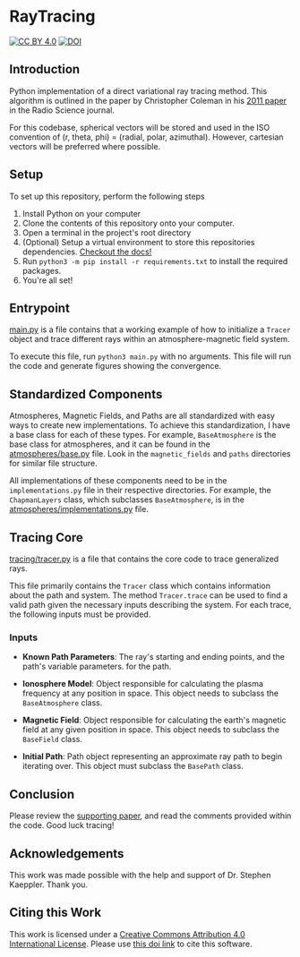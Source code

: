 # RayTracing

[![CC BY 4.0][cc-by-shield]][cc-by]
[![DOI](https://zenodo.org/badge/DOI/10.5281/zenodo.4734289.svg)](https://doi.org/10.5281/zenodo.4734289)



## Introduction

Python implementation of a direct variational ray tracing method. 
This algorithm is outlined in 
the paper by Christopher Coleman in his 
[2011 paper](https://doi.org/10.1029/2011RS004748)
in the Radio Science journal.

For this codebase, spherical vectors
will be stored and used in the ISO convention of 
(r, theta, phi) = (radial, polar, azimuthal). 
However, cartesian vectors will be preferred where 
possible.

## Setup

To set up this repository, perform the following steps
  1. Install Python on your computer
  2. Clone the contents of this repository onto your computer.
  3. Open a terminal in the project's root directory
  4. (Optional) Setup a virtual environment to 
  store this repositories dependencies.
  [Checkout the docs!](https://docs.python.org/3/library/venv.html)
  5. Run `python3 -m pip install -r requirements.txt`
  to install the required packages.
  6. You're all set!

## Entrypoint

[main.py](main.py) is a file contains that a working example of how 
to initialize a `Tracer` object and trace 
different rays within an atmosphere-magnetic field 
system.

To execute this file, run `python3 main.py` with no 
arguments. This file will run the code and generate 
figures showing the convergence.

## Standardized Components
Atmospheres, Magnetic Fields, and Paths are all standardized
with easy ways to create new implementations. To achieve this 
standardization, I have a base class for each of these types. 
For example, `BaseAtmosphere` is the base class for 
atmospheres, and it can be found in the 
[atmospheres/base.py](atmospheres/base.py) file. 
Look in the `magnetic_fields` and `paths` directories for 
similar file structure. 

All implementations of these components need to be in the
`implementations.py` file in their respective directories. For 
example, the `ChapmanLayers` class, which subclasses 
`BaseAtmosphere`, is in the 
[atmospheres/implementations.py](atmospheres/implementations.py) file.

## Tracing Core

 [tracing/tracer.py](tracing/tracer.py) is a file that contains the core code to trace generalized rays.

 This file primarily contains the `Tracer` class
 which contains information about the path 
 and system. The method `Tracer.trace` can 
 be used to find a valid path given the necessary 
 inputs describing the system. For each trace, 
 the following inputs must be provided.

### Inputs

* **Known Path Parameters**: The ray's starting 
  and ending points, and the 
path's variable parameters.
for the path.

* **Ionosphere Model**: Object responsible for 
  calculating the plasma frequency at any position in space. 
  This object needs to subclass the `BaseAtmosphere` class.

* **Magnetic Field**: Object responsible for
calculating the earth's magnetic field at any given 
position in space. This object needs to subclass 
the `BaseField` class.

* **Initial Path**: Path object representing 
an approximate ray path to begin iterating over. 
This object must subclass the `BasePath` class.

## Conclusion
Please review the [supporting paper](Report.pdf), 
and read the comments provided within the code. Good luck tracing!

## Acknowledgements
This work was made possible with the help and support of Dr. Stephen Kaeppler. Thank you.

## Citing this Work
This work is licensed under a [Creative Commons Attribution 4.0 International License][cc-by]. Please use [this doi link](https://doi.org/10.5281/zenodo.4734289) to cite this software.

[cc-by]: http://creativecommons.org/licenses/by/4.0/
[cc-by-shield]: https://img.shields.io/badge/License-CC%20BY%204.0-lightgrey.svg
